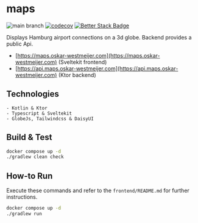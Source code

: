 # maps

![main branch](https://github.com/OskarWestmeijer/maps/actions/workflows/main-build-test-release.yml/badge.svg)
[![codecov](https://codecov.io/gh/OskarWestmeijer/maps/graph/badge.svg?token=EHEHAUD5DM)](https://codecov.io/gh/OskarWestmeijer/maps)
[![Better Stack Badge](https://uptime.betterstack.com/status-badges/v1/monitor/vmxk.svg)](https://uptime.betterstack.com/?utm_source=status_badge)

Displays Hamburg airport connections on a 3d globe. Backend provides a public Api.

- [https://maps.oskar-westmeijer.com](https://maps.oskar-westmeijer.com) (Sveltekit frontend)
- [https://api.maps.oskar-westmeijer.com](https://api.maps.oskar-westmeijer.com) (Ktor backend)

## Technologies

```
- Kotlin & Ktor
- Typescript & Sveltekit
- GlobeJs, Tailwindcss & DaisyUI
```

## Build & Test

``` bash
docker compose up -d
./gradlew clean check
```

## How-to Run

Execute these commands and refer to the `frontend/README.md` for further instructions.

``` bash
docker compose up -d
./gradlew run
```